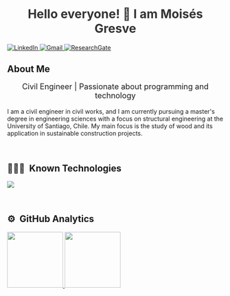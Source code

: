 <!DOCTYPE html>
<html>

<h1 style="text-align: center; color: #333; font-size: 28px; margin-top: 20px;">Hello everyone! 👋 I am Moisés Gresve</h1>
  <p align="left">
    <a href="https://www.linkedin.com/in/moises-gresve-galleguillos-943111253/" target="_blank">
      <img src="https://img.shields.io/badge/LinkedIn-0077B5?style=for-the-badge&logo=linkedin&logoColor=white" alt="LinkedIn" />
    </a>
    <a href="mailto:moises.gresve@usach.cl" target="_blank">
      <img src="https://img.shields.io/badge/Gmail-D14836?style=for-the-badge&logo=gmail&logoColor=white" alt="Gmail" />
    </a>
    <a href="https://www.researchgate.net/profile/Moises-Gresve" target="_blank">
      <img src="https://img.shields.io/badge/ResearchGate-00CCBB?style=for-the-badge&logo=researchgate&logoColor=white" alt="ResearchGate" />
    </a>
  </p>

<h2>About Me</h2>

<p style="text-align: center; font-size: 18px;">Civil Engineer | Passionate about programming and technology</p>
  <p>I am a civil engineer in civil works, and I am currently pursuing a master's degree in engineering sciences with a focus on structural engineering at the University of Santiago, Chile. My main focus is the study of wood and its application in sustainable construction projects.</p>
  <br>
  <h2>👨🏻‍💻 &nbsp;Known Technologies </h2>
  <p align="left">
    <a href="https://skillicons.dev">
      <img src="https://skillicons.dev/icons?i=py,git,github,vscode,linux,autocad,matlab" />
    </a>
  </p>
<br>
<h2>⚙️ &nbsp;GitHub Analytics</h2>
  <a href="https://github.com/MoisesGresve">
    <img height="130em" src="https://github-readme-stats-eight-theta.vercel.app/api?username=MoisesGresve&show_icons=true&theme=algolia&include_all_commits=true&count_private=true"/>
    <img height="130em" src="https://github-readme-stats-eight-theta.vercel.app/api/top-langs/?username=MoisesGresve&layout=compact&langs_count=8&theme=algolia"/>
  </a>
</p>

</body>
</html>
